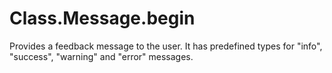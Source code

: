 # Class.Message.begin

Provides a feedback message to the user. It has predefined types for "info", "success", "warning" and "error" messages.

